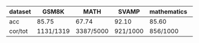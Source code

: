 |dataset|GSM8K|MATH|SVAMP|mathematics|ocw|aime24|amc23|carp_en|college_math|olympiadbench|
|--|--|--|--|--|--|--|--|--|--|--|
|acc|85.75|67.74|92.10|85.60|31.99|3.33|40.00|48.36|30.98|37.78|
|cor/tot|1131/1319|3387/5000|921/1000|856/1000|87/272|1/30|16/40|472/976|873/2818|255/675|
